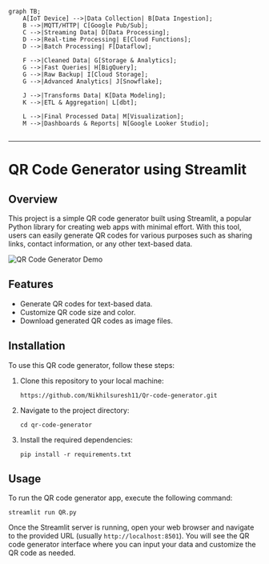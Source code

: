 ```mermaid
graph TB;
    A[IoT Device] -->|Data Collection| B[Data Ingestion];
    B -->|MQTT/HTTP| C[Google Pub/Sub];
    C -->|Streaming Data| D[Data Processing];
    D -->|Real-time Processing| E[Cloud Functions];
    D -->|Batch Processing| F[Dataflow];

    F -->|Cleaned Data| G[Storage & Analytics];
    G -->|Fast Queries| H[BigQuery];
    G -->|Raw Backup| I[Cloud Storage];
    G -->|Advanced Analytics| J[Snowflake];

    J -->|Transforms Data| K[Data Modeling];
    K -->|ETL & Aggregation| L[dbt];

    L -->|Final Processed Data| M[Visualization];
    M -->|Dashboards & Reports| N[Google Looker Studio];


```






















---

# QR Code Generator using Streamlit

## Overview

This project is a simple QR code generator built using Streamlit, a popular Python library for creating web apps with minimal effort. With this tool, users can easily generate QR codes for various purposes such as sharing links, contact information, or any other text-based data.

![QR Code Generator Demo](demo.gif)

## Features

- Generate QR codes for text-based data.
- Customize QR code size and color.
- Download generated QR codes as image files.

## Installation

To use this QR code generator, follow these steps:

1. Clone this repository to your local machine:

   ```
   https://github.com/Nikhilsuresh11/Qr-code-generator.git
   ```

2. Navigate to the project directory:

   ```
   cd qr-code-generator
   ```

3. Install the required dependencies:

   ```
   pip install -r requirements.txt
   ```

## Usage

To run the QR code generator app, execute the following command:

```
streamlit run QR.py
```

Once the Streamlit server is running, open your web browser and navigate to the provided URL (usually `http://localhost:8501`). You will see the QR code generator interface where you can input your data and customize the QR code as needed.
